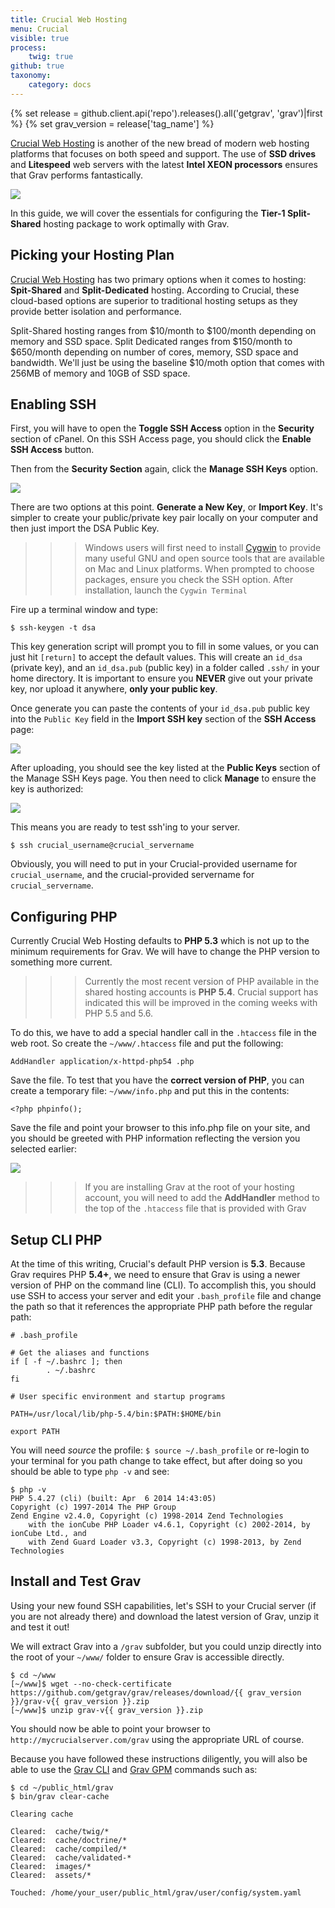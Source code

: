 ```yaml
---
title: Crucial Web Hosting
menu: Crucial
visible: true
process:
    twig: true
github: true
taxonomy:
    category: docs
---
```

{% set release = github.client.api('repo').releases().all('getgrav', 'grav')|first %}
{% set grav_version = release['tag_name'] %}

[Crucial Web Hosting](http://www.crucialwebhost.com/promo/1421086/) is another of the new bread of modern web hosting platforms that focuses on both speed and support.  The use of **SSD drives** and **Litespeed** web servers with the latest **Intel XEON processors** ensures that Grav performs fantastically.

![](crucial.png)

In this guide, we will cover the essentials for configuring the **Tier-1 Split-Shared** hosting package to work optimally with Grav.

## Picking your Hosting Plan

[Crucial Web Hosting](http://www.crucialwebhost.com/promo/1421086/) has two primary options when it comes to hosting: **Spit-Shared** and **Split-Dedicated** hosting.  According to Crucial, these cloud-based options are superior to traditional hosting setups as they provide better isolation and performance.

Split-Shared hosting ranges from $10/month to $100/month depending on memory and SSD space.  Split Dedicated ranges from $150/month to $650/month depending on number of cores, memory, SSD space and bandwidth.  We'll just be using the baseline $10/moth option that comes with 256MB of memory and 10GB of SSD space.

## Enabling SSH

First, you will have to open the **Toggle SSH Access** option in the **Security** section of cPanel. On this SSH Access page, you should click the **Enable SSH Access** button.

Then from the **Security Section** again, click the **Manage SSH Keys** option.

![](manage-ssh-keys.png)

There are two options at this point.  **Generate a New Key**, or **Import Key**. It's simpler to create your public/private key pair locally on your computer and then just import the DSA Public Key.

>>> Windows users will first need to install [Cygwin](https://www.cygwin.com/) to provide many useful GNU and open source tools that are available on Mac and Linux platforms. When prompted to choose packages, ensure you check the SSH option. After installation, launch the `Cygwin Terminal`

Fire up a terminal window and type:

```
$ ssh-keygen -t dsa
```

This key generation script will prompt you to fill in some values, or you can just hit `[return]` to accept the default values.  This will create an `id_dsa` (private key), and an `id_dsa.pub` (public key) in a folder called `.ssh/` in your home directory. It is important to ensure you **NEVER** give out your private key, nor upload it anywhere, **only your public key**.

Once generate you can paste the contents of your `id_dsa.pub` public key into the `Public Key` field in the **Import SSH key** section of the **SSH Access** page:

![](ssh-public-key.png)

After uploading, you should see the key listed at the **Public Keys** section of the Manage SSH Keys page.  You then need to click **Manage** to ensure the key is authorized:

![](authorized-keys.png)

This means you are ready to test ssh'ing to your server.

```
$ ssh crucial_username@crucial_servername
```

Obviously, you will need to put in your Crucial-provided username for `crucial_username`, and the crucial-provided servername for `crucial_servername`.

## Configuring PHP

Currently Crucial Web Hosting defaults to **PHP 5.3** which is not up to the minimum requirements for Grav.  We will have to change the PHP version to something more current.

>>> Currently the most recent version of PHP available in the shared hosting accounts is **PHP 5.4**.  Crucial support has indicated this will be improved in the coming weeks with PHP 5.5 and 5.6.

To do this, we have to add a special handler call in the `.htaccess` file in the web root.  So create the `~/www/.htaccess` file and put the following:

```
AddHandler application/x-httpd-php54 .php
```

Save the file. To test that you have the **correct version of PHP**, you can create a temporary file: `~/www/info.php` and put this in the contents:

```
<?php phpinfo();
```

Save the file and point your browser to this info.php file on your site, and you should be greeted with PHP information reflecting the version you selected earlier:

![](php-info.png)

>>> If you are installing Grav at the root of your hosting account, you will need to add the **AddHandler** method to the top of the `.htaccess` file that is provided with Grav

## Setup CLI PHP

At the time of this writing, Crucial's default PHP version is **5.3**.  Because Grav requires PHP **5.4+**, we need to ensure that Grav is using a newer version of PHP on the command line (CLI).  To accomplish this, you should use SSH to access your server and edit your `.bash_profile` file and change the path so that it references the appropriate PHP path before the regular path:

```
# .bash_profile

# Get the aliases and functions
if [ -f ~/.bashrc ]; then
        . ~/.bashrc
fi

# User specific environment and startup programs

PATH=/usr/local/lib/php-5.4/bin:$PATH:$HOME/bin

export PATH
```

You will need _source_ the profile: `$ source ~/.bash_profile` or re-login to your terminal for you path change to take effect, but after doing so you should be able to type `php -v` and see:

```
$ php -v
PHP 5.4.27 (cli) (built: Apr  6 2014 14:43:05)
Copyright (c) 1997-2014 The PHP Group
Zend Engine v2.4.0, Copyright (c) 1998-2014 Zend Technologies
    with the ionCube PHP Loader v4.6.1, Copyright (c) 2002-2014, by ionCube Ltd., and
    with Zend Guard Loader v3.3, Copyright (c) 1998-2013, by Zend Technologies
```

## Install and Test Grav

Using your new found SSH capabilities, let's SSH to your Crucial server (if you are not already there) and download the latest version of Grav, unzip it and test it out!

We will extract Grav into a `/grav` subfolder, but you could unzip directly into the root of your `~/www/` folder to ensure Grav is accessible directly.

```
$ cd ~/www
[~/www]$ wget --no-check-certificate https://github.com/getgrav/grav/releases/download/{{ grav_version }}/grav-v{{ grav_version }}.zip
[~/www]$ unzip grav-v{{ grav_version }}.zip
 ```

You should now be able to point your browser to `http://mycrucialserver.com/grav` using the appropriate URL of course.

Because you have followed these instructions diligently, you will also be able to use the [Grav CLI](../../advanced/grav-cli) and [Grav GPM](../../advanced/grav-gpm) commands such as:

```
$ cd ~/public_html/grav
$ bin/grav clear-cache

Clearing cache

Cleared:  cache/twig/*
Cleared:  cache/doctrine/*
Cleared:  cache/compiled/*
Cleared:  cache/validated-*
Cleared:  images/*
Cleared:  assets/*

Touched: /home/your_user/public_html/grav/user/config/system.yaml
```
